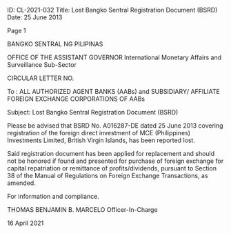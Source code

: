 ID: CL-2021-032
Title: Lost Bangko Sentral Registration Document (BSRD)
Date: 25 June 2013

Page 1

BANGKO SENTRAL NG PILIPINAS

OFFICE OF THE ASSISTANT GOVERNOR International Monetary Affairs and Surveillance Sub-Sector

CIRCULAR LETTER NO.

To : ALL AUTHORIZED AGENT BANKS (AABs) and SUBSIDIARY/ AFFILIATE FOREIGN EXCHANGE CORPORATIONS OF AABs

Subject: Lost Bangko Sentral Registration Document (BSRD)

Please be advised that BSRD No. A016287-DE dated 25 June 2013 covering registration of the foreign direct investment of MCE (Philippines) Investments Limited, British Virgin Islands, has been reported lost.

Said registration document has been applied for replacement and should not be honored if found and presented for purchase of foreign exchange for capital repatriation or remittance of profits/dividends, pursuant to Section 38 of the Manual of Regulations on Foreign Exchange Transactions, as amended.

For information and compliance.

THOMAS BENJAMIN B. MARCELO Officer-In-Charge

16 April 2021
